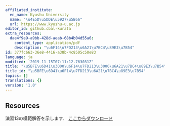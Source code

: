 ```yaml
---
affiliated_institute:
  en_name: Kyushu University
  name: "\u4E5D\u5DDE\u5927\u5B66"
  url: https://www.kyushu-u.ac.jp
editor_id: github.cbal-kurata
extra_resources:
  dae4f9e9-a9bb-428d-aeab-68b4b04d55a6:
    content_type: application/pdf
    description: "\u6F14\u7FD213\u6A21\u7BC4\u89E3\u7B54"
id: 377fc663-36e8-4416-a38b-4c8505c50e83
language: ja
modified: '2019-11-15T07:11:12.763031Z'
title: "\u5BFE\u6D41\u3000\u6F14\u7FD213\u3000\u6A21\u7BC4\u89E3\u7B54"
title_id: "\u5BFE\u6D41\u6F14\u7FD213\u6A21\u7BC4\u89E3\u7B54"
topics: []
translations: {}
version: '1.0'
---
```


## Resources
演習13の模範解答を示します．
[ここからダウンロード](https://archive.iii.kyushu-u.ac.jp/public/4TlMQAeISQ_AzEsBuRluX6htYMPm_sp_AvHuyKyhcRIU)
